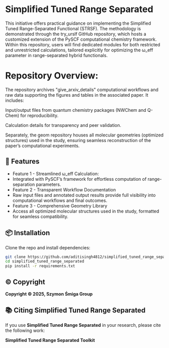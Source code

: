# Simplified Tuned Range Separated

This initiative offers practical guidance on implementing the Simplified Tuned Range-Separated Functional (STRSF). The methodology is demonstrated through the try_urslf GitHub repository, which hosts a customized extension of the PySCF computational chemistry framework. Within this repository, users will find dedicated modules for both restricted and unrestricted calculations, tailored explicitly for optimizing the ω_eff parameter in range-separated hybrid functionals.

# Repository Overview:
The repository archives "give_arxiv_details"  computational workflows and raw data supporting the figures and tables in the associated paper. It includes:

Input/output files from quantum chemistry packages (NWChem and Q-Chem) for reproducibility.

Calculation details for transparency and peer validation.

Separately, the geom repository houses all molecular geometries (optimized structures) used in the study, ensuring seamless reconstruction of the paper’s computational experiments.


## 🚀 Features

- Feature 1 - Streamlined ω_eff Calculation:
- Integrated with PySCF’s framework for effortless computation of range-separation parameters.
- Feature 2 - Transparent Workflow Documentation
- Raw input files and annotated output results provide full visibility into computational workflows and final outcomes.
- Feature 3 - Comprehensive Geometry Library
- Access all optimized molecular structures used in the study, formatted for seamless compatibility.



## 📦 Installation

Clone the repo and install dependencies:

```bash
git clone https://github.com/aditisingh4812/simplified_tuned_range_separated.git
cd simplified_tuned_range_separated
pip install -r requirements.txt
```


## **©️ Copyright**
**Copyright © 2025, Szymon Śmiga Group**

## 📚 Citing Simplified Tuned Range Separated

If you use **Simplified Tuned Range Separated** in your research, please cite the following work:

**Simplified Tuned Range Separated Toolkit**  



